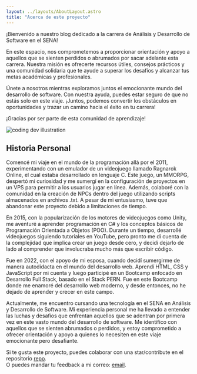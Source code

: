 ```yaml
---
layout: ../layouts/AboutLayout.astro
title: "Acerca de este proyecto"
---
```


¡Bienvenido a nuestro blog dedicado a la carrera de Análisis y Desarrollo de Software en el SENA!

En este espacio, nos comprometemos a proporcionar orientación y apoyo a aquellos que se sienten perdidos o abrumados por sacar adelante esta carrera. Nuestra misión es ofrecerte recursos útiles, consejos prácticos y una comunidad solidaria que te ayude a superar los desafíos y alcanzar tus metas académicas y profesionales.

Únete a nosotros mientras exploramos juntos el emocionante mundo del desarrollo de software. Con nuestra ayuda, puedes estar seguro de que no estás solo en este viaje. ¡Juntos, podemos convertir los obstáculos en oportunidades y trazar un camino hacia el éxito en tu carrera!

¡Gracias por ser parte de esta comunidad de aprendizaje!

<div>
  <img src="/assets/dev.svg" class="sm:w-1/2 mx-auto" alt="coding dev illustration">
</div>

## Historia Personal

Comencé mi viaje en el mundo de la programación allá por el 2011, experimentando con un emulador de un videojuego llamado Ragnarok Online, el cual estaba desarrollado en lenguaje C. Este juego, un MMORPG, despertó mi curiosidad y me sumergí en la configuración de proyectos en un VPS para permitir a los usuarios jugar en línea. Además, colaboré con la comunidad en la creación de NPCs dentro del juego utilizando scripts almacenados en archivos .txt. A pesar de mi entusiasmo, tuve que abandonar este proyecto debido a limitaciones de tiempo.

En 2015, con la popularización de los motores de videojuegos como Unity, me aventuré a aprender programación en C# y los conceptos básicos de Programación Orientada a Objetos (POO). Durante un tiempo, desarrollé videojuegos siguiendo tutoriales en YouTube, pero pronto me di cuenta de la complejidad que implica crear un juego desde cero, y decidí dejarlo de lado al comprender que involucraba mucho más que escribir código.

Fue en 2022, con el apoyo de mi esposa, cuando decidí sumergirme de manera autodidacta en el mundo del desarrollo web. Aprendí HTML, CSS y JavaScript por mi cuenta y luego participé en un Bootcamp enfocado en Desarrollo Full Stack, basado en el Stack PERN. Fue en este Bootcamp donde me enamoré del desarrollo web moderno, y desde entonces, no he dejado de aprender y crecer en este campo.

Actualmente, me encuentro cursando una tecnología en el SENA en Análisis y Desarrollo de Software. Mi experiencia personal me ha llevado a entender las luchas y desafíos que enfrentan aquellos que se adentran por primera vez en este vasto mundo del desarrollo de software. Me identifico con aquellos que se sienten abrumados o perdidos, y estoy comprometido a ofrecer orientación y apoyo a quienes lo necesiten en este viaje emocionante pero desafiante.


Si te gusta este proyecto, puedes colaborar con una star/contribute en el repositorio [repo](https://github.com/andeveling/adso-blog).  
O puedes mandar tu feedback a mi correo: [email](mailto:andeveling@gmail.com).
